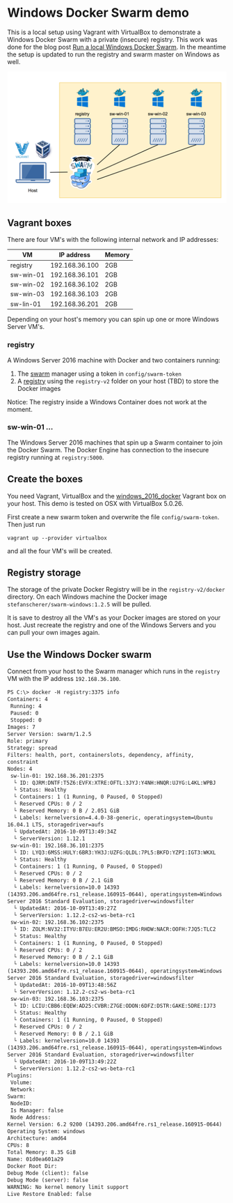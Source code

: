 # Windows Docker Swarm demo

This is a local setup using Vagrant with VirtualBox to demonstrate a Windows Docker Swarm with a private (insecure) registry. This work was done for the blog post [Run a local Windows Docker Swarm](https://stefanscherer.github.io/build-your-local-windows-docker-swarm/). In the meantime the setup is updated to run the registry and swarm master on Windows as well.

![Windows Docker Swarm demo](images/windows_swarm_demo.png)

## Vagrant boxes

There are four VM's with the following internal network and IP addresses:

| VM        | IP address     | Memory |
|-----------|----------------|--------|
| registry  | 192.168.36.100 | 2GB    |
| sw-win-01 | 192.168.36.101 | 2GB    |
| sw-win-02 | 192.168.36.102 | 2GB    |
| sw-win-03 | 192.168.36.103 | 2GB    |
| sw-lin-01 | 192.168.36.201 | 2GB    |

Depending on your host's memory you can spin up one or more Windows Server VM's.

### registry

A Windows Server 2016 machine with Docker and two containers running:

1. The [swarm](https://github.com/StefanScherer/dockerfiles-windows/tree/master/swarm) manager using a token in `config/swarm-token`
2. A [registry](https://github.com/StefanScherer/dockerfiles-windows/tree/master/registry) using the `registry-v2` folder on your host (TBD) to store the Docker images

Notice: The registry inside a Windows Container does not work at the moment.

### sw-win-01 ...

The Windows Server 2016 machines that spin up a Swarm container to join the Docker Swarm.
The Docker Engine has connection to the insecure registry running at `registry:5000`.

## Create the boxes

You need Vagrant, VirtualBox and the [windows_2016_docker](https://github.com/StefanScherer/packer-windows) Vagrant box on your host.
This demo is tested on OSX with VirtualBox 5.0.26.

First create a new swarm token and overwrite the file `config/swarm-token`.
Then just run

```
vagrant up --provider virtualbox
```

and all the four VM's will be created.

## Registry storage

The storage of the private Docker Registry will be in the `registry-v2/docker` directory. On each Windows machine the Docker image `stefanscherer/swarm-windows:1.2.5` will be pulled.

It is save to destroy all the VM's as your Docker images are stored on your host.
Just recreate the registry and one of the Windows Servers and you can pull your own images again.

## Use the Windows Docker swarm

Connect from your host to the Swarm manager which runs in the `registry` VM with the IP address `192.168.36.100`.

```
PS C:\> docker -H registry:3375 info
Containers: 4
 Running: 4
 Paused: 0
 Stopped: 0
Images: 7
Server Version: swarm/1.2.5
Role: primary
Strategy: spread
Filters: health, port, containerslots, dependency, affinity, constraint
Nodes: 4
 sw-lin-01: 192.168.36.201:2375
  └ ID: QJRM:DNTF:T5Z6:EVFX:XTRE:OFTL:3JYJ:Y4NH:HNQR:UJYG:L4KL:WPBJ
  └ Status: Healthy
  └ Containers: 1 (1 Running, 0 Paused, 0 Stopped)
  └ Reserved CPUs: 0 / 2
  └ Reserved Memory: 0 B / 2.051 GiB
  └ Labels: kernelversion=4.4.0-38-generic, operatingsystem=Ubuntu 16.04.1 LTS, storagedriver=aufs
  └ UpdatedAt: 2016-10-09T13:49:34Z
  └ ServerVersion: 1.12.1
 sw-win-01: 192.168.36.101:2375
  └ ID: LYQ3:6MSS:HULY:6BR3:YH3J:UZFG:QLDL:7PL5:BKFD:YZPI:IGT3:WKXL
  └ Status: Healthy
  └ Containers: 1 (1 Running, 0 Paused, 0 Stopped)
  └ Reserved CPUs: 0 / 2
  └ Reserved Memory: 0 B / 2.1 GiB
  └ Labels: kernelversion=10.0 14393 (14393.206.amd64fre.rs1_release.160915-0644), operatingsystem=Windows Server 2016 Standard Evaluation, storagedriver=windowsfilter
  └ UpdatedAt: 2016-10-09T13:49:27Z
  └ ServerVersion: 1.12.2-cs2-ws-beta-rc1
 sw-win-02: 192.168.36.102:2375
  └ ID: ZOLM:NV32:ITYU:B7EU:ER2U:BMSO:IMDG:RHDW:NACR:OOFH:7JQ5:TLC2
  └ Status: Healthy
  └ Containers: 1 (1 Running, 0 Paused, 0 Stopped)
  └ Reserved CPUs: 0 / 2
  └ Reserved Memory: 0 B / 2.1 GiB
  └ Labels: kernelversion=10.0 14393 (14393.206.amd64fre.rs1_release.160915-0644), operatingsystem=Windows Server 2016 Standard Evaluation, storagedriver=windowsfilter
  └ UpdatedAt: 2016-10-09T13:48:56Z
  └ ServerVersion: 1.12.2-cs2-ws-beta-rc1
 sw-win-03: 192.168.36.103:2375
  └ ID: LCIU:CBB6:EQEW:AD25:CVBR:Z7GE:ODON:6DFZ:DSTR:GAKE:5DRE:IJ73
  └ Status: Healthy
  └ Containers: 1 (1 Running, 0 Paused, 0 Stopped)
  └ Reserved CPUs: 0 / 2
  └ Reserved Memory: 0 B / 2.1 GiB
  └ Labels: kernelversion=10.0 14393 (14393.206.amd64fre.rs1_release.160915-0644), operatingsystem=Windows Server 2016 Standard Evaluation, storagedriver=windowsfilter
  └ UpdatedAt: 2016-10-09T13:49:22Z
  └ ServerVersion: 1.12.2-cs2-ws-beta-rc1
Plugins:
 Volume:
 Network:
Swarm:
 NodeID:
 Is Manager: false
 Node Address:
Kernel Version: 6.2 9200 (14393.206.amd64fre.rs1_release.160915-0644)
Operating System: windows
Architecture: amd64
CPUs: 8
Total Memory: 8.35 GiB
Name: 01d0ea601a29
Docker Root Dir:
Debug Mode (client): false
Debug Mode (server): false
WARNING: No kernel memory limit support
Live Restore Enabled: false
```
